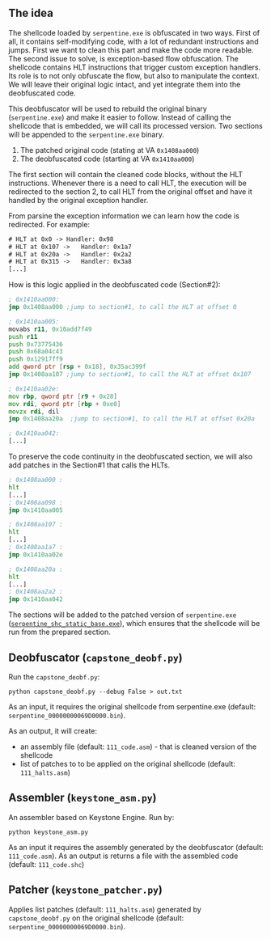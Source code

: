## The idea

The shellcode loaded by `serpentine.exe` is obfuscated in two ways. First of all, it contains self-modifying code, with a lot of redundant instructions and jumps. First we want to clean this part and make the code more readable.
The second issue to solve, is exception-based flow obfuscation. The shellcode contains HLT instructions that trigger custom exception handlers. Its role is to not only obfuscate the flow, but also to manipulate the context. We will leave their original logic intact, and yet integrate them into the deobfuscated code.

This deobfuscator will be used to rebuild the original binary (`serpentine.exe`) and make it easier to follow.
Instead of calling the shellcode that is embedded, we will call its processed version. 
Two sections will be appended to the `serpentine.exe` binary.
1. The patched original code (stating at VA `0x1408aa000`)
2. The deobfuscated code (starting at VA `0x1410aa000`)

The first section will contain the cleaned code blocks, without the HLT instructions. Whenever there is a need to call HLT, the execution will be redirected to the section 2, to call HLT from the original offset and have it handled by the original exception handler. 

From parsine the exception information we can learn how the code is redirected. For example:

```txt
# HLT at 0x0 ->	Handler: 0x98
# HLT at 0x107 ->	Handler: 0x1a7
# HLT at 0x20a ->	Handler: 0x2a2
# HLT at 0x315 ->	Handler: 0x3a8
[...]
```

How is this logic applied in the deobfuscated code (Section#2):

```asm
; 0x1410aa000:
jmp 0x1408aa000 ;jump to section#1, to call the HLT at offset 0

; 0x1410aa005:
movabs r11, 0x10add7f49 
push r11
push 0x73775436
push 0x68a04c43
push 0x12917ff9
add qword ptr [rsp + 0x18], 0x35ac399f
jmp 0x1408aa107 ;jump to section#1, to call the HLT at offset 0x107

; 0x1410aa02e:
mov rbp, qword ptr [r9 + 0x28]
mov rdi, qword ptr [rbp + 0xe0]
movzx rdi, dil
jmp 0x1408aa20a  ;jump to section#1, to call the HLT at offset 0x20a

; 0x1410aa042:
[...]
```

To preserve the code continuity in the deobfuscated section, we will also add patches in the Section#1 that calls the HLTs.

```asm
; 0x1408aa000 :
hlt
[...]
; 0x1408aa098 :
jmp 0x1410aa005

; 0x1408aa107 :
hlt
[...]
; 0x1408aa1a7 :
jmp 0x1410aa02e

; 0x1408aa20a :
hlt
[...]
; 0x1408aa2a2 :
jmp 0x1410aa042
```

The sections will be added to the patched version of `serpentine.exe` ([`serpentine_shc_static_base.exe`](serpentine_shc_static_base.exe)), which ensures that the shellcode will be run from the prepared section.


## Deobfuscator (`capstone_deobf.py`)

Run the `capstone_deobf.py`:

```
python capstone_deobf.py --debug False > out.txt
```
As an input, it requires the original shellcode from serpentine.exe (default: `serpentine_00000000069D0000.bin`).

As an output, it will create:
+ an assembly file (default: `111_code.asm`) - that is cleaned version of the shellcode
+ list of patches to to be applied on the original shellcode (default: `111_halts.asm`)

## Assembler (`keystone_asm.py`)

An assembler based on Keystone Engine.
Run by:

```
python keystone_asm.py
```

As an input it requires the assembly generated by the deobfuscator (default: `111_code.asm`).
As an output is returns a file with the assembled code (default: `111_code.shc`)

## Patcher (`keystone_patcher.py`)

Applies list patches (default: `111_halts.asm`) generated by `capstone_deobf.py` on the original shellcode (default: `serpentine_00000000069D0000.bin`).

